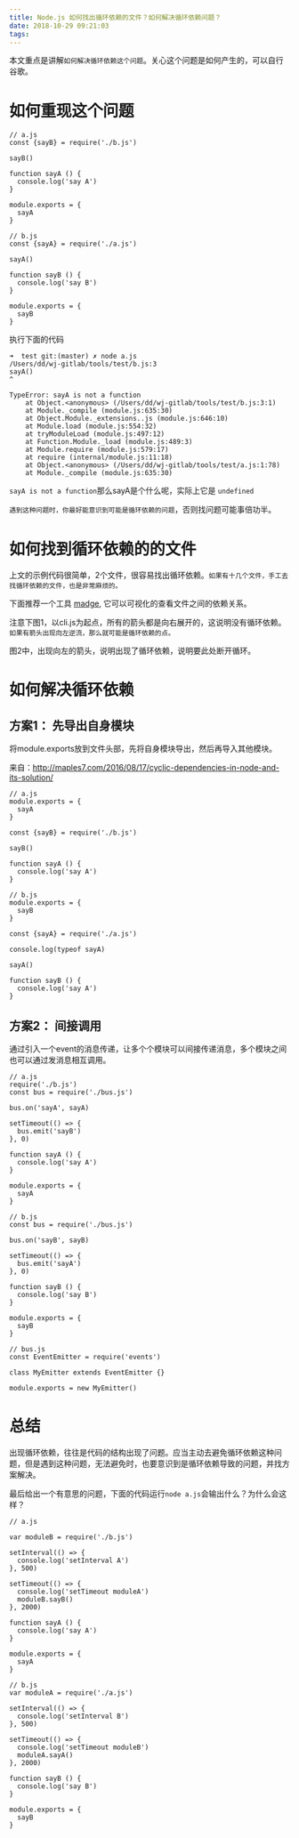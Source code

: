 ```yaml
---
title: Node.js 如何找出循环依赖的文件？如何解决循环依赖问题？
date: 2018-10-29 09:21:03
tags:
---
```



本文重点是讲解`如何解决循环依赖这个问题`。关心这个问题是如何产生的，可以自行谷歌。

# 如何重现这个问题

```
// a.js
const {sayB} = require('./b.js')

sayB()

function sayA () {
  console.log('say A')
}

module.exports = {
  sayA
}
```

```
// b.js
const {sayA} = require('./a.js')

sayA()

function sayB () {
  console.log('say B')
}

module.exports = {
  sayB
}
```

执行下面的代码

```
➜  test git:(master) ✗ node a.js
/Users/dd/wj-gitlab/tools/test/b.js:3
sayA()
^

TypeError: sayA is not a function
    at Object.<anonymous> (/Users/dd/wj-gitlab/tools/test/b.js:3:1)
    at Module._compile (module.js:635:30)
    at Object.Module._extensions..js (module.js:646:10)
    at Module.load (module.js:554:32)
    at tryModuleLoad (module.js:497:12)
    at Function.Module._load (module.js:489:3)
    at Module.require (module.js:579:17)
    at require (internal/module.js:11:18)
    at Object.<anonymous> (/Users/dd/wj-gitlab/tools/test/a.js:1:78)
    at Module._compile (module.js:635:30)
```

`sayA is not a function`那么sayA是个什么呢，实际上它是 `undefined`

`遇到这种问题时，你最好能意识到可能是循环依赖的问题`，否则找问题可能事倍功半。

# 如何找到循环依赖的的文件

上文的示例代码很简单，2个文件，很容易找出循环依赖。`如果有十几个文件，手工去找循环依赖的文件，也是非常麻烦的。`

下面推荐一个工具 [madge](https://github.com/pahen/madge), 它可以可视化的查看文件之间的依赖关系。


注意下图1，以cli.js为起点，所有的箭头都是向右展开的，这说明没有循环依赖。`如果有箭头出现向左逆流，那么就可能是循环依赖的点。`

图2中，出现向左的箭头，说明出现了循环依赖，说明要此处断开循环。

# 如何解决循环依赖

## 方案1： 先导出自身模块

将module.exports放到文件头部，先将自身模块导出，然后再导入其他模块。

来自：http://maples7.com/2016/08/17/cyclic-dependencies-in-node-and-its-solution/

```
// a.js
module.exports = {
  sayA
}

const {sayB} = require('./b.js')

sayB()

function sayA () {
  console.log('say A')
}
```

```
// b.js
module.exports = {
  sayB
}

const {sayA} = require('./a.js')

console.log(typeof sayA)

sayA()

function sayB () {
  console.log('say A')
}
```

## 方案2： 间接调用

通过引入一个event的消息传递，让多个个模块可以间接传递消息，多个模块之间也可以通过发消息相互调用。

```
// a.js
require('./b.js')
const bus = require('./bus.js')

bus.on('sayA', sayA)

setTimeout(() => {
  bus.emit('sayB')
}, 0)

function sayA () {
  console.log('say A')
}

module.exports = {
  sayA
}
```

```
// b.js
const bus = require('./bus.js')

bus.on('sayB', sayB)

setTimeout(() => {
  bus.emit('sayA')
}, 0)

function sayB () {
  console.log('say B')
}

module.exports = {
  sayB
}
```

```
// bus.js
const EventEmitter = require('events')

class MyEmitter extends EventEmitter {}

module.exports = new MyEmitter()

```


# 总结

出现循环依赖，往往是代码的结构出现了问题。应当主动去避免循环依赖这种问题，但是遇到这种问题，无法避免时，也要意识到是循环依赖导致的问题，并找方案解决。

最后给出一个有意思的问题，下面的代码运行`node a.js`会输出什么？为什么会这样？

```
// a.js

var moduleB = require('./b.js')

setInterval(() => {
  console.log('setInterval A')
}, 500)

setTimeout(() => {
  console.log('setTimeout moduleA')
  moduleB.sayB()
}, 2000)

function sayA () {
  console.log('say A')
}

module.exports = {
  sayA
}

```

```
// b.js
var moduleA = require('./a.js')

setInterval(() => {
  console.log('setInterval B')
}, 500)

setTimeout(() => {
  console.log('setTimeout moduleB')
  moduleA.sayA()
}, 2000)

function sayB () {
  console.log('say B')
}

module.exports = {
  sayB
}

```




  [1]: /img/bVbiGlF
  [2]: /img/bVbiGmj